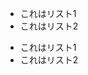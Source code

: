 <!-- 箇条書きリストの記法　-->

<!-- HTML　-->
<ul>
  <li>これはリスト1</li>
  <li>これはリスト2</li>
</ul>

<!-- Markdown　-->
- これはリスト1
- これはリスト2
